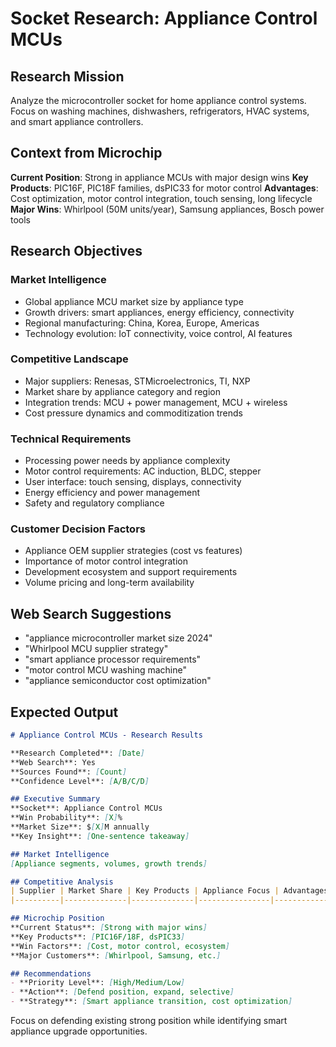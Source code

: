 # Socket Research: Appliance Control MCUs

## Research Mission
Analyze the microcontroller socket for home appliance control systems. Focus on washing machines, dishwashers, refrigerators, HVAC systems, and smart appliance controllers.

## Context from Microchip
**Current Position**: Strong in appliance MCUs with major design wins
**Key Products**: PIC16F, PIC18F families, dsPIC33 for motor control
**Advantages**: Cost optimization, motor control integration, touch sensing, long lifecycle
**Major Wins**: Whirlpool (50M units/year), Samsung appliances, Bosch power tools

## Research Objectives

### Market Intelligence
- Global appliance MCU market size by appliance type
- Growth drivers: smart appliances, energy efficiency, connectivity
- Regional manufacturing: China, Korea, Europe, Americas
- Technology evolution: IoT connectivity, voice control, AI features

### Competitive Landscape
- Major suppliers: Renesas, STMicroelectronics, TI, NXP
- Market share by appliance category and region
- Integration trends: MCU + power management, MCU + wireless
- Cost pressure dynamics and commoditization trends

### Technical Requirements
- Processing power needs by appliance complexity
- Motor control requirements: AC induction, BLDC, stepper
- User interface: touch sensing, displays, connectivity
- Energy efficiency and power management
- Safety and regulatory compliance

### Customer Decision Factors
- Appliance OEM supplier strategies (cost vs features)
- Importance of motor control integration
- Development ecosystem and support requirements
- Volume pricing and long-term availability

## Web Search Suggestions
- "appliance microcontroller market size 2024"
- "Whirlpool MCU supplier strategy"
- "smart appliance processor requirements"
- "motor control MCU washing machine"
- "appliance semiconductor cost optimization"

## Expected Output

```markdown
# Appliance Control MCUs - Research Results

**Research Completed**: [Date]
**Web Search**: Yes
**Sources Found**: [Count]  
**Confidence Level**: [A/B/C/D]

## Executive Summary
**Socket**: Appliance Control MCUs
**Win Probability**: [X]%
**Market Size**: $[X]M annually
**Key Insight**: [One-sentence takeaway]

## Market Intelligence
[Appliance segments, volumes, growth trends]

## Competitive Analysis
| Supplier | Market Share | Key Products | Appliance Focus | Advantages |
|----------|--------------|--------------|----------------|------------|

## Microchip Position
**Current Status**: [Strong with major wins]
**Key Products**: [PIC16F/18F, dsPIC33]
**Win Factors**: [Cost, motor control, ecosystem]
**Major Customers**: [Whirlpool, Samsung, etc.]

## Recommendations
- **Priority Level**: [High/Medium/Low]
- **Action**: [Defend position, expand, selective]
- **Strategy**: [Smart appliance transition, cost optimization]
```

Focus on defending existing strong position while identifying smart appliance upgrade opportunities.